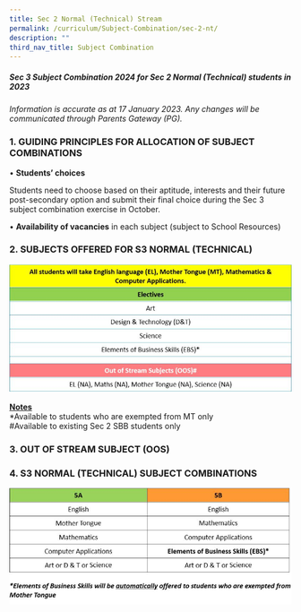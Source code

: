 ```yaml
---
title: Sec 2 Normal (Technical) Stream
permalink: /curriculum/Subject-Combination/sec-2-nt/
description: ""
third_nav_title: Subject Combination
---
```

##### Sec 3 Subject Combination 2024 for Sec 2 Normal (Technical) students in 2023

_Information is accurate as at 17 January 2023. Any changes will be communicated through Parents Gateway (PG)._

### 1\. GUIDING PRINCIPLES FOR ALLOCATION OF SUBJECT COMBINATIONS
  

• **Students’ choices** 

Students need to choose based on their aptitude, interests and their future post-secondary option and submit their final choice during the Sec 3 subject combination exercise in October.

• **Availability of vacancies** in each subject (subject to School Resources) 


### 2\. SUBJECTS OFFERED FOR S3 NORMAL (TECHNICAL)

![](/images/NTNo2_new.jpeg)

<strong><u>Notes</u></strong>     
*Available to students who are exempted from MT only       
#Available to existing Sec 2 SBB students only

### 3\. OUT OF STREAM SUBJECT (OOS)



### 4\. S3 NORMAL (TECHNICAL) SUBJECT COMBINATIONS

![](/images/NTNo4_new.jpeg)